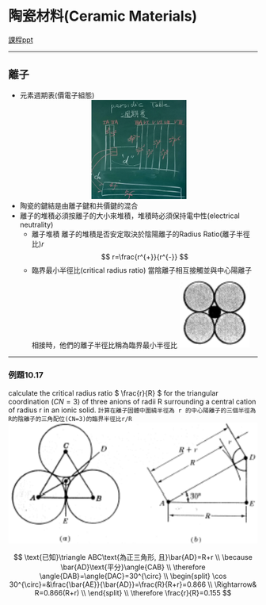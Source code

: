 # 陶瓷材料(Ceramic Materials)

[課程ppt](./Picture/Chapter%2011%20Ceramic%20Materials.pdf)

---

## 離子

* 元素週期表(價電子組態)
  <div align="center"><img src=./Picture/IMG_20221028_140447.jpg width=40%></div>
* 陶瓷的鍵結是由離子鍵和共價鍵的混合
* 離子的堆積必須按離子的大小來堆積，堆積時必須保持電中性(electrical neutrality)
  * 離子堆積
    離子的堆積是否安定取決於陰陽離子的Radius Ratio(離子半徑比)$r$
    $$ r=\frac{r^{+}}{r^{-}} $$
  * 臨界最小半徑比(critical radius ratio)
    當陰離子相互接觸並與中心陽離子相接時，他們的離子半徑比稱為臨界最小半徑比
    ![靈界最小半徑比](./Picture/%E8%9E%A2%E5%B9%95%E5%BF%AB%E7%85%A7%202022-10-28%2014-53-44.png)

---

### 例題10.17

calculate the critical radius ratio $ \frac{r}{R} $ for the triangular coordination ($CN=3$) of three anions of radii R surrounding a central cation of radius r in an ionic solid.
`計算在離子固體中圍繞半徑為 r 的中心陽離子的三個半徑為R的陰離子的三角配位(CN=3)的臨界半徑比r/R`
![示意圖](./Picture/%E8%9E%A2%E5%B9%95%E5%BF%AB%E7%85%A7%202022-10-28%2014-42-06.png)

$$
\text{已知}\triangle ABC\text{為正三角形, 且}\bar{AD}=R+r \\
\because \bar{AD}\text{平分}\angle{CAB} \\
\therefore \angle{DAB}=\angle{DAC}=30^{\circ} \\
\begin{split}
    \cos 30^{\circ}=&\frac{\bar{AE}}{\bar{AD}}=\frac{R}{R+r}=0.866 \\
    \Rightarrow& R=0.866(R+r) \\
\end{split} \\
\therefore \frac{r}{R}=0.155
$$
